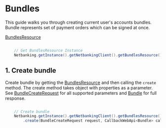 # Bundles

This guide walks you through creating current user's accounts bundles. Bundle represents set of payment orders which can be signed at once.

[BundlesResource](../netbanking/src/main/java/cz/csas/netbanking/bundles/BundlesResource.java)

```java

    // Get BundlesResource Instance
    Netbanking.getInstance().getNetbankingClient().getBundlesResource()...

```

## 1. Create bundle

Create bundle by getting the [BundlesResource](../netbanking/src/main/java/cz/csas/netbanking/bundles/BundlesResource.java) and then calling the `create` method. The create method takes object with properties as a parameter. See [BundleCreateRequest](../netbanking/src/main/java/cz/csas/netbanking/bundles/BundleCreateRequest.java) for all supported parameters and [Bundle](../netbanking/src/main/java/cz/csas/netbanking/bundles/Bundle.java) for full response.

```java

    // Create bundle
    Netbanking.getInstance().getNetbankingClient().getBundlesResource()
        .create(BundleCreateRequest request, CallbackWebApi<Bundle> callback);
       
```
